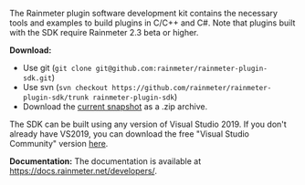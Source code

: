 The Rainmeter plugin software development kit contains the necessary tools and examples to build plugins in C/C++ and C#. Note that plugins built with the SDK require Rainmeter 2.3 beta or higher.

**Download:**

*   Use git (`git clone git@github.com:rainmeter/rainmeter-plugin-sdk.git`)
*   Use svn (`svn checkout https://github.com/rainmeter/rainmeter-plugin-sdk/trunk rainmeter-plugin-sdk`)
*   Download the [current snapshot](https://github.com/rainmeter/rainmeter-plugin-sdk/zipball/master) as a .zip archive.

The SDK can be built using any version of Visual Studio 2019. If you don't already have VS2019, you can download the free "Visual Studio Community" version [here](https://www.visualstudio.com/downloads/).

**Documentation:** The documentation is available at https://docs.rainmeter.net/developers/.
